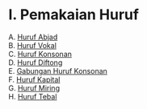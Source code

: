 # I. Pemakaian Huruf

A. [Huruf Abjad](huruf-abjad.md)\
B. [Huruf Vokal](huruf-vokal.md)\
C. [Huruf Konsonan](huruf-konsonan.md)\
D. [Huruf Diftong](huruf-diftong.md)\
E. [Gabungan Huruf Konsonan](gabungan-huruf-konsonan.md)\
F. [Huruf Kapital](huruf-kapital.md)\
G. [Huruf Miring](huruf-miring.md)\
H. [Huruf Tebal](huruf-tebal.md)
